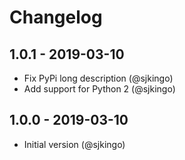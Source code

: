 # Changelog

## 1.0.1 - 2019-03-10

* Fix PyPi long description (@sjkingo)
* Add support for Python 2 (@sjkingo)

## 1.0.0 - 2019-03-10

* Initial version (@sjkingo)
